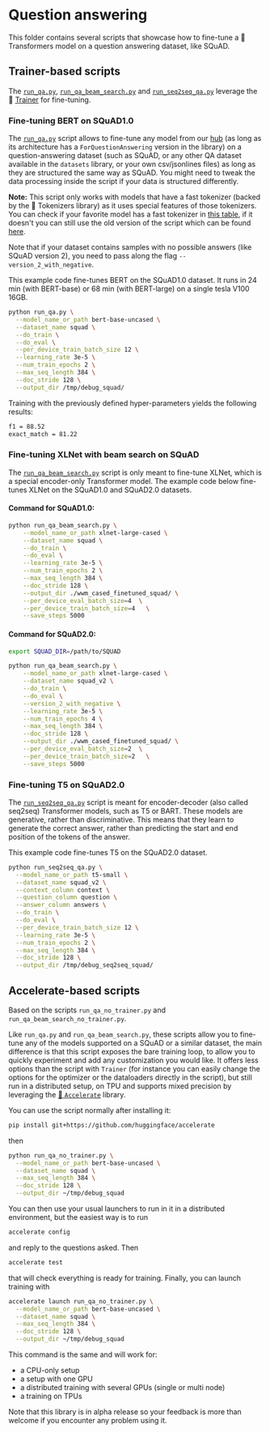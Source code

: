 <!---
Copyright 2021 The HuggingFace Team. All rights reserved.

Licensed under the Apache License, Version 2.0 (the "License");
you may not use this file except in compliance with the License.
You may obtain a copy of the License at

    http://www.apache.org/licenses/LICENSE-2.0

Unless required by applicable law or agreed to in writing, software
distributed under the License is distributed on an "AS IS" BASIS,
WITHOUT WARRANTIES OR CONDITIONS OF ANY KIND, either express or implied.
See the License for the specific language governing permissions and
limitations under the License.
-->

# Question answering
This folder contains several scripts that showcase how to fine-tune a 🤗 
Transformers model on a question answering dataset, like SQuAD. 

## Trainer-based scripts
The [`run_qa.py`](https://github.com/huggingface/transformers/blob/main/examples/pytorch/question-answering/run_qa.py),
[`run_qa_beam_search.py`](https://github.com/huggingface/transformers/blob/main/examples/pytorch/question-answering/run_qa_beam_search.py) and [`run_seq2seq_qa.py`](https://github.com/huggingface/transformers/blob/main/examples/pytorch/question-answering/run_seq2seq_qa.py) leverage the 🤗 [Trainer](https://huggingface.co/transformers/main_classes/trainer.html) for fine-tuning.

### Fine-tuning BERT on SQuAD1.0
The [`run_qa.py`](https://github.com/huggingface/transformers/blob/main/examples/pytorch/question-answering/run_qa.py) script
allows to fine-tune any model from our [hub](https://huggingface.co/models) 
(as long as its architecture has a `ForQuestionAnswering` version in the 
library) on a question-answering dataset (such as SQuAD, or any other QA 
dataset available in the `datasets` library, or your own csv/jsonlines files) 
as long as they are structured the same way as SQuAD. You might need to tweak 
the data processing inside the script if your data is structured differently.

**Note:** This script only works with models that have a fast tokenizer (backed 
by the 🤗 Tokenizers library) as it uses special features of those tokenizers. 
You can check if your favorite model has a fast tokenizer in [this table](https://huggingface.co/transformers/index.html#supported-frameworks), 
if it doesn't you can still use the old version of the script which can be found 
[here](https://github.com/huggingface/transformers/tree/main/examples/legacy/question-answering).

Note that if your dataset contains samples with no possible answers (like SQuAD 
version 2), you need to pass along the flag `--version_2_with_negative`.

This example code fine-tunes BERT on the SQuAD1.0 dataset. It runs in 24 min 
(with BERT-base) or 68 min (with BERT-large) on a single tesla V100 16GB.

```bash
python run_qa.py \
  --model_name_or_path bert-base-uncased \
  --dataset_name squad \
  --do_train \
  --do_eval \
  --per_device_train_batch_size 12 \
  --learning_rate 3e-5 \
  --num_train_epochs 2 \
  --max_seq_length 384 \
  --doc_stride 128 \
  --output_dir /tmp/debug_squad/
```

Training with the previously defined hyper-parameters yields the following results:

```bash
f1 = 88.52
exact_match = 81.22
```

### Fine-tuning XLNet with beam search on SQuAD
The [`run_qa_beam_search.py`](https://github.com/huggingface/transformers/blob/main/examples/pytorch/question-answering/run_qa_beam_search.py) script is only meant to fine-tune XLNet, which is a special encoder-only Transformer model. The example code below fine-tunes XLNet on the SQuAD1.0 and SQuAD2.0 datasets.

#### Command for SQuAD1.0:

```bash
python run_qa_beam_search.py \
    --model_name_or_path xlnet-large-cased \
    --dataset_name squad \
    --do_train \
    --do_eval \
    --learning_rate 3e-5 \
    --num_train_epochs 2 \
    --max_seq_length 384 \
    --doc_stride 128 \
    --output_dir ./wwm_cased_finetuned_squad/ \
    --per_device_eval_batch_size=4  \
    --per_device_train_batch_size=4   \
    --save_steps 5000
```

#### Command for SQuAD2.0:
```bash
export SQUAD_DIR=/path/to/SQUAD

python run_qa_beam_search.py \
    --model_name_or_path xlnet-large-cased \
    --dataset_name squad_v2 \
    --do_train \
    --do_eval \
    --version_2_with_negative \
    --learning_rate 3e-5 \
    --num_train_epochs 4 \
    --max_seq_length 384 \
    --doc_stride 128 \
    --output_dir ./wwm_cased_finetuned_squad/ \
    --per_device_eval_batch_size=2  \
    --per_device_train_batch_size=2   \
    --save_steps 5000
```

### Fine-tuning T5 on SQuAD2.0
The [`run_seq2seq_qa.py`](https://github.com/huggingface/transformers/blob/main/examples/pytorch/question-answering/run_seq2seq_qa.py) script is meant for encoder-decoder (also called seq2seq) Transformer models, such as T5 or BART. These
models are generative, rather than discriminative. This means that they learn to generate the correct answer, rather than predicting the start and end position of the tokens of the answer.

This example code fine-tunes T5 on the SQuAD2.0 dataset.
```bash
python run_seq2seq_qa.py \
  --model_name_or_path t5-small \
  --dataset_name squad_v2 \
  --context_column context \
  --question_column question \
  --answer_column answers \
  --do_train \
  --do_eval \
  --per_device_train_batch_size 12 \
  --learning_rate 3e-5 \
  --num_train_epochs 2 \
  --max_seq_length 384 \
  --doc_stride 128 \
  --output_dir /tmp/debug_seq2seq_squad/
```

## Accelerate-based scripts
Based on the scripts `run_qa_no_trainer.py` and `run_qa_beam_search_no_trainer.py`.

Like `run_qa.py` and `run_qa_beam_search.py`, these scripts allow you to fine-tune 
any of the models supported on a SQuAD or a similar dataset, the main difference 
is that this script exposes the bare training loop, to allow you to quickly 
experiment and add any customization you would like. It offers less options 
than the script with `Trainer` (for instance you can easily change the options 
for the optimizer or the dataloaders directly in the script), but still run in 
a distributed setup, on TPU and supports mixed precision by leveraging the 
[🤗 `Accelerate`](https://github.com/huggingface/accelerate) library. 

You can use the script normally after installing it:

```bash
pip install git+https://github.com/huggingface/accelerate
```

then

```bash
python run_qa_no_trainer.py \
  --model_name_or_path bert-base-uncased \
  --dataset_name squad \
  --max_seq_length 384 \
  --doc_stride 128 \
  --output_dir ~/tmp/debug_squad
```

You can then use your usual launchers to run in it in a distributed environment, but the easiest way is to run

```bash
accelerate config
```

and reply to the questions asked. Then

```bash
accelerate test
```

that will check everything is ready for training. Finally, you can launch training with

```bash
accelerate launch run_qa_no_trainer.py \
  --model_name_or_path bert-base-uncased \
  --dataset_name squad \
  --max_seq_length 384 \
  --doc_stride 128 \
  --output_dir ~/tmp/debug_squad
```

This command is the same and will work for:

- a CPU-only setup
- a setup with one GPU
- a distributed training with several GPUs (single or multi node)
- a training on TPUs

Note that this library is in alpha release so your feedback is more than welcome if you encounter any problem using it.

